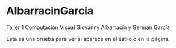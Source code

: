 # AlbarracinGarcia
Taller 1 Computación Visual Giovanny Albarracín y Germán García


Esta es una prueba para ver si aparece en el estilo o en la página.
